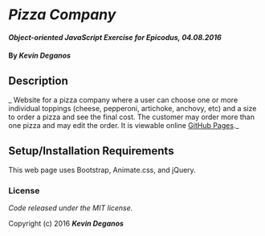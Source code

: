 # _Pizza Company_

#### _Object-oriented JavaScript Exercise for Epicodus, 04.08.2016_

#### By _Kevin Deganos_

## Description

_ Website for a pizza company where a user can choose one or more individual toppings (cheese, pepperoni, artichoke, anchovy, etc) and a size to order a pizza and see the final cost. The customer may order more than one pizza and may edit the order. It is viewable online [GitHub Pages](https://kdeganos.github.io/pizza-company)._

## Setup/Installation Requirements

This web page uses Bootstrap, Animate.css, and jQuery.

### License

*Code released under the MIT license.*

Copyright (c) 2016 **_Kevin Deganos_**
